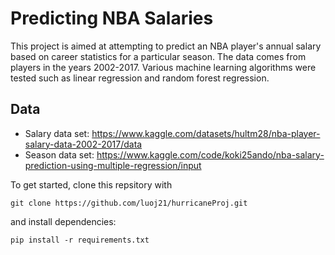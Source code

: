 # Predicting NBA Salaries

This project is aimed at attempting to predict an NBA player's annual salary based on career statistics for a particular season. The data comes from players in the years 2002-2017. Various machine learning algorithms were tested such as linear regression and random forest regression. 

## Data
- Salary data set: https://www.kaggle.com/datasets/hultm28/nba-player-salary-data-2002-2017/data
- Season data set: https://www.kaggle.com/code/koki25ando/nba-salary-prediction-using-multiple-regression/input


To get started, clone this repsitory with

```
git clone https://github.com/luoj21/hurricaneProj.git

```

and install dependencies:

```
pip install -r requirements.txt

```

